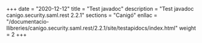 +++
date        = "2020-12-12"
title       = "Test javadoc"
description = "Test javadoc canigo.security.saml.rest 2.2.1"
sections    = "Canigó"
enllac		= "/documentacio-llibreries/canigo.security.saml.rest/2.2.1/site/testapidocs/index.html"
weight		= 2
+++
